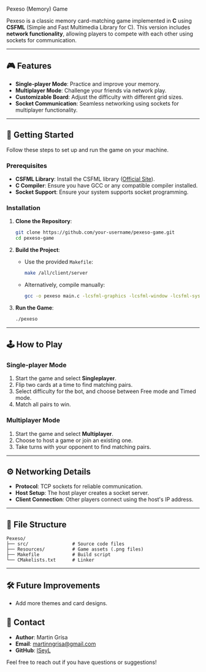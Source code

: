  Pexeso (Memory) Game

Pexeso is a classic memory card-matching game implemented in **C** using **CSFML** (Simple and Fast Multimedia Library for C). This version includes **network functionality**, allowing players to compete with each other using sockets for communication.

---

## 🎮 Features

- **Single-player Mode**: Practice and improve your memory.
- **Multiplayer Mode**: Challenge your friends via network play.
- **Customizable Board**: Adjust the difficulty with different grid sizes.
- **Socket Communication**: Seamless networking using sockets for multiplayer functionality.

---

## 🚀 Getting Started

Follow these steps to set up and run the game on your machine.

### Prerequisites

- **CSFML Library**: Install the CSFML library ([Official Site](https://www.sfml-dev.org/download/csfml/)).
- **C Compiler**: Ensure you have GCC or any compatible compiler installed.
- **Socket Support**: Ensure your system supports socket programming.

### Installation

1. **Clone the Repository**:
   ```bash
   git clone https://github.com/your-username/pexeso-game.git
   cd pexeso-game
   ```

2. **Build the Project**:
   - Use the provided `Makefile`:
     ```bash
     make /all/client/server
     ```
   - Alternatively, compile manually:
     ```bash
     gcc -o pexeso main.c -lcsfml-graphics -lcsfml-window -lcsfml-system -lcsfml-network
     ```

3. **Run the Game**:
   ```bash
   ./pexeso
   ```

---

## 🕹️ How to Play

### Single-player Mode
1. Start the game and select **Singleplayer**.
2. Flip two cards at a time to find matching pairs.
3. Select difficulty for the bot, and choose between Free mode and Timed mode.
4. Match all pairs to win.

### Multiplayer Mode
1. Start the game and select **Multiplayer**.
2. Choose to host a game or join an existing one.
3. Take turns with your opponent to find matching pairs.

---

## ⚙️ Networking Details

- **Protocol**: TCP sockets for reliable communication.
- **Host Setup**: The host player creates a socket server.
- **Client Connection**: Other players connect using the host's IP address.

---

## 📁 File Structure

```
Pexeso/
├── src/                # Source code files
├── Resources/          # Game assets (.png files)
├── Makefile            # Build script
└── CMakelists.txt      # Linker
```

---

## 🛠️ Future Improvements

- Add more themes and card designs.

## 📧 Contact

- **Author**: Martin Grísa
- **Email**: martinngrisa@gmail.com
- **GitHub**: [lSeyL](https://github.com/lSeyL)

Feel free to reach out if you have questions or suggestions!
